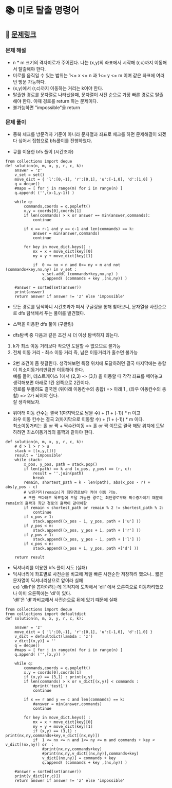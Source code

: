 
# 📚 미로 탈출 명령어

## 📌 [문제링크](https://school.programmers.co.kr/learn/courses/30/lessons/150365)

### 문제 해설

- n * m 크기의 격자미로가 주어진다. 나는 (x,y)의 좌표에서 시작해 (r,c)까지 이동해서 탈출해야 한다.
- 미로를 움직일 수 있는 범위는 1<= x <= n 과 1<= y <= m 이며 같은 좌표에 여러번 방문 가능하다.
- (x,y)에서 (r,c)까지 이동하는 거리는 k여야 한다.
- 탈출한 경로를 문자열로 나타냈을때, 문자열이 사전 순으로 가장 빠른 경로로 탈출해야 한다. 이때 경로를 return 하는 문제이다.
- 불가능하면 "impossible"을 return

### 문제 풀이

- 중복 체크를 방문격자 기준이 아니라 문자열과 좌표로 체크를 하면 문제해결이 되겠다 싶어서 집합으로 bfs풀이를 진행하였다.

- 큐를 이용한 bfs 풀이 (시간초과)

```
from collections import deque
def solution(n, m, x, y, r, c, k):
    answer = 'z'
    v_set = set()
    move_dict = { 'l':[0,-1], 'r':[0,1], 'u':[-1,0], 'd':[1,0] }
    q = deque()
    #maps = [ for j in range(m) for i in range(n) ]
    q.append( ('',(x-1,y-1)) )
    
    while q:
        commands,coords = q.popleft()
        x,y = coords[0],coords[1]
        if len(commands) > k or answer == min(answer,commands):
            continue
        
        if x == r-1 and y == c-1 and len(commands) == k:
            answer = min(answer,commands)
            continue
        
        for key in move_dict.keys() :
            nx = x + move_dict[key][0]
            ny = y + move_dict[key][1]
            
            if  0 <= nx < n and 0<= ny < m and not (commands+key,nx,ny) in v_set :
                v_set.add( (commands+key,nx,ny) ) 
                q.append( (commands + key ,(nx,ny)) )
            
    #answer = sorted(set(answer))
    print(answer)
    return answer if answer != 'z' else 'impossible'
```

- 모든 경로를 탐색하니 시간초과가 떠서 구글링을 통해 찾아보니, 문자열을 사전순으로 dfs 탐색해서 푸는 풀이를 발견했다.

- 스택을 이용한 dfs 풀이 (구글링)
- dfs탐색 중 다음과 같은 조건 시 더 이상 탐색하지 않는다.
1. k가 최소 이동 거리보다 작으면 도달할 수 없으므로 불가능
2. 전체 이동 거리 - 최소 이동 거리 즉, 남은 이동거리가 홀수면 불가능

- 2번 조건이 좀 헷갈린다. 생각해보면 특정 위치에 도달하려면 결국 마지막에는 총합이 최소이동거리만큼만 이동해야 한다.  
예를 들어, 테스트케이스 1에서 (2,3) -> (3,1) 을 이동할 때 각각 좌표를 떼어놓고 생각해보면  아래로 1칸 왼쪽으로 2칸이다.  
경로를 부풀려도 결국엔 (위아래 이동칸수의 총합) => 아래 1 , (좌우 이동칸수의 총합) => 2가 되어야 한다.  
잘 생각해보자.

- 위아래 이동 칸수는 결국 1(마지막으로 남을 수) + (1 + (-1)) * n 이고  
좌우 이동 칸수는 결국 2(마지막으로 이동할 수) + (1 + (-1)) * m 이다.  
최소이동거리는 홀 or 짝  + 짝수칸이동 => 홀 or 짝 이므로 결국 해당 위치에 도달하려면 최소이동거리의 홀짝과 같아야 한다. 

```
def solution(n, m, x, y, r, c, k):
    # d > l > r > u
    stack = [(x,y,[])]
    result = 'impossible'
    while stack:
        x_pos, y_pos, path = stack.pop()
        if len(path) == k and (x_pos, y_pos) == (r, c):
            result = ''.join(path)
            break
        remain, shortest_path = k - len(path), abs(x_pos - r) + abs(y_pos - c)
        # 남은거리(remain)가 최단경로보다 커야 이동 가능.
        # 또한 크다해도 목표점에 도달 가능한 경로는 최단경로부터 짝수증가이기 때문에 remain의 홀짝과 최단 경로의 홀짝이 같아야함
        if remain < shortest_path or remain % 2 != shortest_path % 2:    
            continue
        if x_pos > 1:
            stack.append((x_pos - 1, y_pos, path + ['u'] ))
        if y_pos < m:
            stack.append((x_pos, y_pos + 1, path + ['r'] ))
        if y_pos > 1:
            stack.append((x_pos, y_pos - 1, path + ['l'] ))
        if x_pos < n:
            stack.append((x_pos + 1, y_pos, path +['d'] ))
            
    return result
```

- 딕셔너리를 이용한 bfs 풀이 시도 (실패)
- 딕셔너리에 좌표별로 사전순을 비교해 제일 빠른 사전순만 저장하려 했으나.. 짧은 문자열이 딕셔너리상으로 앞이라 실패  
ex) 'dllrl'을 뽑아야하는데 목적지에 도착해서 'dll' 에서 오른쪽으로 이동하려했으나 이미 오른쪽에는 'dl'이 있다.  
'dll'은 'dl'과비교해서 사전순으로 뒤에 있기 떄문에 실패

```
from collections import deque
from collections import defaultdict
def solution(n, m, x, y, r, c, k):
    
    answer = 'z'
    move_dict = { 'l':[0,-1], 'r':[0,1], 'u':[-1,0], 'd':[1,0] }
    v_dict = defaultdict(lambda : 'z')
    v_dict[(x,y)] = ''
    q = deque()
    #maps = [ for j in range(m) for i in range(n) ]
    q.append( ('',(x,y)) )
    
    while q:
        commands,coords = q.popleft()
        x,y = coords[0],coords[1]
        if (x,y) == (3,1) : print(x,y)
        if len(commands) > k or v_dict[(x,y)] < commands :
            #print('test1')
            continue
        
        if x == r and y == c and len(commands) == k:
            #answer = min(answer,commands)
            continue
        
        for key in move_dict.keys() :
            nx = x + move_dict[key][0]
            ny = y + move_dict[key][1]
            if (x,y) == (3,1) : print(nx,ny,commands+key,v_dict[(nx,ny)])
            if  1 <= nx <= n and 1<= ny <= m and commands + key < v_dict[(nx,ny)] or  :
                #print(nx,ny,commands+key)
                #print(nx,ny,v_dict[(nx,ny)],commands+key)
                v_dict[(nx,ny)] = commands + key
                q.append( (commands + key ,(nx,ny)) )
            
    #answer = sorted(set(answer))
    print(v_dict[(r,c)])
    return answer if answer != 'z' else 'impossible'
```


